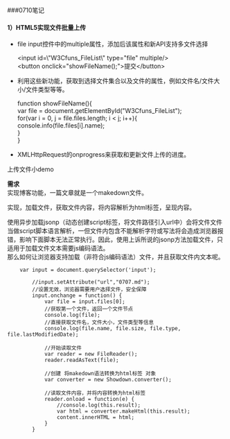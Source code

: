 ###0710笔记  

#### 1）HTML5实现文件批量上传
+ file input控件中的multiple属性，添加后该属性和新API支持多文件选择

	 <input id=\\"W3Cfuns_FileList\\" type="file" multiple\/>  
     <button onclick="showFileName();"\>提交</button\>

+ 利用这些新功能，获取到选择文件集合以及文件的属性，例如文件名/文件大小/文件类型等等。


	function showFileName(){  
        var file = document.getElementById("W3Cfuns_FileList");  
        for(var i = 0, j = file.files.length; i < j; i++){  
               console.info(file.files[i].name);  
        }  
    }

+ XMLHttpRequest的onprogress来获取和更新文件上传的进度。

上传文件小demo

**需求**  
实现博客功能，一篇文章就是一个makedown文件。

实现，加载文件，获取文件内容，将内容解析为html标签，呈现内容。

使用异步加载jsonp（动态创建script标签，将文件路径引入url中）会将文件文件当做script脚本语言解析，一但文件内包含不能解析字符或写法将会造成浏览器报错，影响下面脚本无法正常执行。因此，使用上诉所说的jsonp方法加载文件，只适用于加载文件文本需要js编码语法。  
那么如何让浏览器支持加载（非符合js编码语法）文件，并且获取文件内文本呢。 


		var input = document.querySelector('input');
			
            //input.setAttribute("url","0707.md");
			//设置无效，浏览器需要用户选择文件，安全保障
            input.onchange = function() {
                var file = input.files[0];
				//获取第一个文件，返回一个文件节点
                console.log(file);
				//直接获取文件名，文件大小，文件类型等信息
                console.log(file.name, file.size, file.type, file.lastModifiedDate);
				
				//开始读取文件
                var reader = new FileReader();
                reader.readAsText(file);
				
				//创建 将makedown语法转换为html标签 对象
                var converter = new Showdown.converter();
	
				//读取文件内容，并将内容转换为html标签
                reader.onload = function(e) {
                    //console.log(this.result);
                    var html = converter.makeHtml(this.result);
                    content.innerHTML = html;
                }
            }



